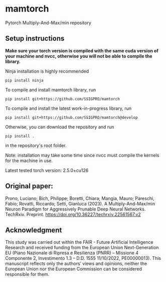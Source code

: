 # mamtorch
Pytorch Multiply-And-Max/min repository

## Setup instructions

**Make sure your torch version is compiled with the same cuda version of your machine and nvcc, otherwise you will not be able to compile the library.**

Ninja installation is highly recommended

    pip install ninja

To compile and install mamtorch library, run

    pip install git+https://github.com/SSIGPRO/mamtorch

To compile and install the latest work-in-progress library, run

    pip install git+https://github.com/SSIGPRO/mamtorch@develop

Otherwise, you can download the repository and run

    pip install .

in the repository's root folder.

Note: installation may take some time since nvcc must compile the kernels for the machine in use.

Latest tested torch version: 2.5.0+cu126

## Original paper:
Prono, Luciano; Bich, Philippe; Boretti, Chiara; Mangia, Mauro; Pareschi, Fabio; Rovatti, Riccardo; Setti, Gianluca (2023). A Multiply-And-Max/min Neuron Paradigm for Aggressively Prunable Deep Neural Networks. TechRxiv. Preprint. https://doi.org/10.36227/techrxiv.22561567.v2

## Acknowledgment

This study was carried out within the FAIR - Future Artificial Intelligence Research and received funding from the European Union Next-Generation EU (Piano Nazionale di Ripresa e Resilienza (PNRR) – Missione 4 Componente 2, Investimento 1.3 – D.D. 1555 11/10/2022, PE00000013). This manuscript reflects only the authors’ views and opinions, neither the European Union nor the European Commission can be considered responsible for them.
